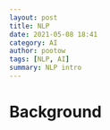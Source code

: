 ```yaml
---
layout: post
title: NLP
date: 2021-05-08 18:41
category: AI
author: pootow
tags: [NLP, AI]
summary: NLP intro
---
```


# Background

